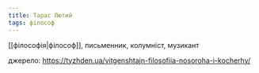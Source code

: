 ```yaml
---
title: Тарас Лютий
tags: філософ
---
```


[[філософія|філософ]], письменник, колумніст, музикант

джерело: https://tyzhden.ua/vitgenshtajn-filosofiia-nosoroha-i-kocherhy/